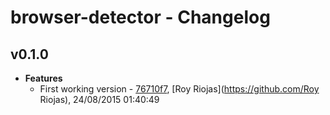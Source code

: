 
# browser-detector - Changelog
## v0.1.0
- **Features**
  - First working version - [76710f7]( https://github.com/royriojas/browser-detector/commit/76710f7 ), [Roy Riojas](https://github.com/Roy Riojas), 24/08/2015 01:40:49

    
